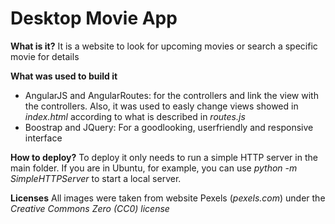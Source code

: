 # Desktop Movie App
**What is it?**
It is a website to look for upcoming movies or search a specific movie for details

**What was used to build it**
 * AngularJS and AngularRoutes: for the controllers and link the view with the controllers. Also, it was used to easly change views showed in _index.html_ according to what is described in _routes.js_
 * Boostrap and JQuery: For a goodlooking, userfriendly and responsive interface

**How to deploy?**
To deploy it only needs to run a simple HTTP server in the main folder. If you are in Ubuntu, for example, you can use _python -m SimpleHTTPServer_ to start a local server.

**Licenses**
All images were taken from website Pexels (_pexels.com_) under the *Creative Commons Zero (CC0) license*
